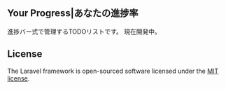 ## Your Progress|あなたの進捗率
進捗バー式で管理するTODOリストです。
現在開発中。


## License

The Laravel framework is open-sourced software licensed under the [MIT license](https://opensource.org/licenses/MIT).
